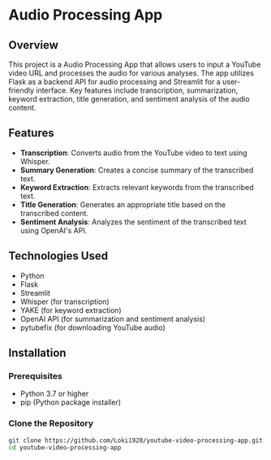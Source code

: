 # Audio Processing App

## Overview

This project is a Audio Processing App that allows users to input a YouTube video URL and processes the audio for various analyses. The app utilizes Flask as a backend API for audio processing and Streamlit for a user-friendly interface. Key features include transcription, summarization, keyword extraction, title generation, and sentiment analysis of the audio content.

## Features

- **Transcription**: Converts audio from the YouTube video to text using Whisper.
- **Summary Generation**: Creates a concise summary of the transcribed text.
- **Keyword Extraction**: Extracts relevant keywords from the transcribed text.
- **Title Generation**: Generates an appropriate title based on the transcribed content.
- **Sentiment Analysis**: Analyzes the sentiment of the transcribed text using OpenAI's API.

## Technologies Used

- Python
- Flask
- Streamlit
- Whisper (for transcription)
- YAKE (for keyword extraction)
- OpenAI API (for summarization and sentiment analysis)
- pytubefix (for downloading YouTube audio)

## Installation

### Prerequisites

- Python 3.7 or higher
- pip (Python package installer)

### Clone the Repository

```bash
git clone https://github.com/Loki1920/youtube-video-processing-app.git
cd youtube-video-processing-app
